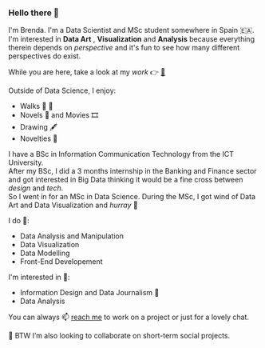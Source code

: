 ### Hello there 👋

I'm Brenda. I'm a Data Scientist and MSc student somewhere in Spain 🇪🇦.  
I'm interested in **Data Art** , **Visualization** and **Analysis** because everything therein depends on _perspective_ and it's fun to see how many different perspectives do exist.  

While you are here, take a look at my _work_ 👉 [📕](https://lagom-qb.github.io)   

Outside of Data Science, I enjoy:
  - Walks 🥾 📸
  - Novels 📖 and Movies 🎞️
  - Drawing 🖋️
  - Novelties 🎊
 
I have a BSc in Information Communication Technology from the ICT University.   
After my BSc, I did a 3 months internship in the Banking and Finance sector and got interested in Big Data thinking it would be a fine cross between _design_ and _tech_.   
So I went in for an MSc in Data Science. During the MSc, I got wind of Data Art and Data Visualization and _hurray_ 🎊

I do 🌱:  
  * Data Analysis and Manipulation
  * Data Visualization
  * Data Modelling
  * Front-End Developement

I'm interested in 🤔:
  * Information Design and Data Journalism 🔭
  * Data Analysis

You can always 📫 [reach me](mailto:tebid.quinsy@ictuniversity.org) to work on a project or just for a lovely chat.

👯 BTW I’m also looking to collaborate on short-term social projects.
